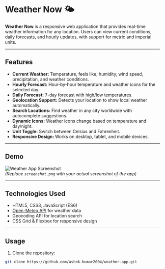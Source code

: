 # Weather Now 🌤️

**Weather Now** is a responsive web application that provides real-time weather information for any location. Users can view current conditions, daily forecasts, and hourly updates, with support for metric and imperial units.  

---

## Features

- **Current Weather:** Temperature, feels like, humidity, wind speed, precipitation, and weather conditions.
- **Hourly Forecast:** Hour-by-hour temperature and weather icons for the selected day.
- **Daily Forecast:** 7-day forecast with high/low temperatures.
- **Geolocation Support:** Detects your location to show local weather automatically.
- **Search Locations:** Find weather in any city worldwide with autocomplete suggestions.
- **Dynamic Icons:** Weather icons change based on temperature and day/night.
- **Unit Toggle:** Switch between Celsius and Fahrenheit.
- **Responsive Design:** Works on desktop, tablet, and mobile devices.

---

## Demo

![Weather App Screenshot](screenshot.png)  
*(Replace `screenshot.png` with your actual screenshot of the app)*

---

## Technologies Used

- HTML5, CSS3, JavaScript (ES6)
- [Open-Meteo API](https://open-meteo.com/) for weather data
- Geocoding API for location search
- CSS Grid & Flexbox for responsive design

---

## Usage

1. Clone the repository:

```bash
git clone https://github.com/ashok-kumar2004/weather-app.git

